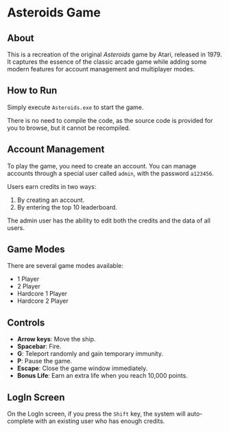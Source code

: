 # Asteroids Game

## About
This is a recreation of the original *Asteroids* game by Atari, released in 1979. It captures the essence of the classic arcade game while adding some modern features for account management and multiplayer modes.

## How to Run
Simply execute `Asteroids.exe` to start the game.

There is no need to compile the code, as the source code is provided for you to browse, but it cannot be recompiled.

## Account Management
To play the game, you need to create an account. You can manage accounts through a special user called `admin`, with the password `a123456`. 

Users earn credits in two ways:
1. By creating an account.
2. By entering the top 10 leaderboard.

The admin user has the ability to edit both the credits and the data of all users.

## Game Modes
There are several game modes available:
- 1 Player
- 2 Player
- Hardcore 1 Player
- Hardcore 2 Player

## Controls
- **Arrow keys**: Move the ship.
- **Spacebar**: Fire.
- **G**: Teleport randomly and gain temporary immunity.
- **P**: Pause the game.
- **Escape**: Close the game window immediately.
- **Bonus Life**: Earn an extra life when you reach 10,000 points.

## LogIn Screen
On the LogIn screen, if you press the `Shift` key, the system will auto-complete with an existing user who has enough credits.

